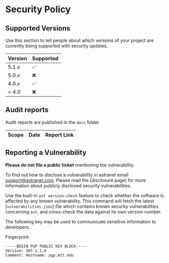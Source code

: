 # Security Policy

## Supported Versions

Use this section to tell people about which versions of your project are
currently being supported with security updates.

| Version | Supported          |
|---------|--------------------|
| 5.1.x   | :white_check_mark: |
| 5.0.x   | :x:                |
| 4.0.x   | :white_check_mark: |
| < 4.0   | :x:                |

## Audit reports

Audit reports are published in the `docs` folder

| Scope | Date | Report Link |
|-------|------|-------------|

## Reporting a Vulnerability

**Please do not file a public ticket** mentioning the vulnerability.

To find out how to disclose a vulnerability in astranet email support@astranet.com. Please read the [disclosure page] for more information about publicly disclosed security vulnerabilities.

Use the built-in `ast version-check` feature to check whether the software is affected by any known vulnerability. This command will fetch the latest [`vulnerabilities.json`] file which contains known security vulnerabilities concerning `ast`, and cross-check the data against its own version number.

The following key may be used to communicate sensitive information to developers.

Fingerprint:

```
-----BEGIN PGP PUBLIC KEY BLOCK-----
Version: SKS 1.1.6
Comment: Hostname: pgp.mit.edu

